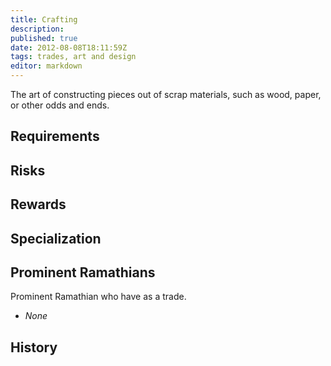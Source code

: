 ```yaml
---
title: Crafting
description:
published: true
date: 2012-08-08T18:11:59Z
tags: trades, art and design
editor: markdown
---
```


The art of constructing pieces out of scrap materials, such as wood, paper, or other odds and ends.

## Requirements

## Risks

## Rewards

## Specialization

## Prominent Ramathians

Prominent Ramathian who have as a trade.

- *None*

## History